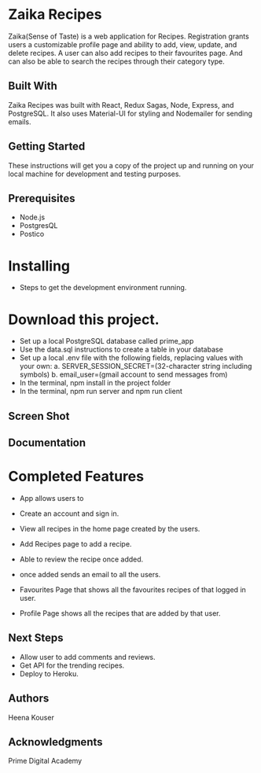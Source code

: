 # Zaika Recipes

Zaika(Sense of Taste) is a web application for Recipes. Registration grants users a customizable profile page and ability to add, view, update, and delete recipes. A user can also add recipes to their favourites page. And can also be able to search the recipes through their category type.

## Built With
Zaika Recipes was built with React, Redux Sagas, Node, Express, and PostgreSQL. It also uses Material-UI for styling and Nodemailer for sending emails.

## Getting Started
These instructions will get you a copy of the project up and running on your local machine for development and testing purposes.

## Prerequisites
- Node.js
- PostgresQL
- Postico

# Installing
- Steps to get the development environment running.

# Download this project.
- Set up a local PostgreSQL database called prime_app
- Use the data.sql instructions to create a table in your database
- Set up a local .env file with the following fields, replacing values with your own: a. SERVER_SESSION_SECRET=(32-character string including symbols) b. email_user=(gmail account to send messages from) 
- In the terminal, npm install in the project folder
- In the terminal, npm run server and npm run client

## Screen Shot



## Documentation
# Completed Features
- App allows users to

 - Create an account and sign in.
 - View all recipes in the home page created by the users.
 - Add Recipes page to add a recipe.
 - Able to review the recipe once added.
 - once added sends an email to all the users.
 - Favourites Page that shows all the favourites recipes of that logged in user.
 - Profile Page shows all the recipes that are added by that user.
 
## Next Steps
 - Allow user to add comments and reviews.
 - Get API for the trending recipes.
 - Deploy to Heroku.
 
## Authors
Heena Kouser

## Acknowledgments
Prime Digital Academy
    


